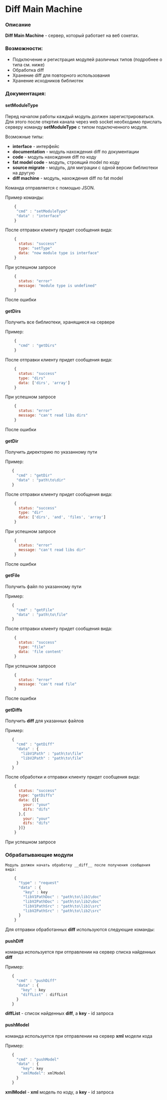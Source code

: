 # Diff Main Machine

### Описание

__Diff Main Machine__ - сервер, который работает на веб сокетах.

### Возможности:
- Подключение и регистрация модулей различных типов (подробнее о типа см. ниже)
- Обработка diff
- Хранение diff для повторного использования
- Хранение исходников библиотек

### Документация:

#### setModuleType

Перед началом работы каждый модуль должен зарегистрироваться. Для этого после откртия канала через web socket необходимо прислать серверу команду __setModuleType__ с типом подключенного модуля.

Возможные типы:
- __interface__ - интерфейс
- __documentation__ - модуль нахождения diff по документации
- __code__ - модуль нахождения diff по коду
- __fat model code__ - модуль, строящий model по коду
- __source migrate__ - модуль, для миграции с одной версии библиотеки на другую
- __diff machine__ - модуль, нахождения diff по fat model

Команда отправляется с помощью JSON.

Пример команды:

``` js
    {
     "cmd" : "setModuleType"
     "data" : "interface"
    }
```

После отправки клиенту придет сообщения вида:
``` js
    {
      status: "success"
      type: "setType"
      data: "now module type is interface"
    }
```
При успешном запросе
``` js
    {
      status: "error"
      message: "module type is undefined"
    }
```
После ошибки


#### getDirs
Получить все библиотеки, хранящиеся на сервере

Пример:

``` js
    {
      "cmd" : "getDirs"
    }
```

После отправки клиенту придет сообщения вида:
``` js
    {
      status: "success"
      type: "dirs"
      data: ['dirs', 'array']
    }
```
При успешном запросе
``` js
    {
      status: "error"
      message: "can't read libs dirs"
    }
```
После ошибки

#### getDir
 Получить директорию по указанному пути

 Пример:

 ``` js
    {
      "cmd" : "getDir"
      "data" : "path\to\dir"
    }
```

После отправки клиенту придет сообщения вида:
``` js
    {
      status: "success"
      type: "dir"
      data: ['dirs', 'and', 'files', 'array']
    }
```
При успешном запросе
``` js
    {
      status: "error"
      message: "can't read libs dir"
    }
```
После ошибки

#### getFile
 Получить файл по указанному пути

 Пример:

 ``` js
    {
      "cmd" : "getFile"
      "data" : "path\to\file"
    }
```

После отправки клиенту придет сообщения вида:
``` js
    {
      status: "success"
      type: "file"
      data: 'file content'
    }
```
При успешном запросе
``` js
    {
      status: "error"
      message: "can't read file"
    }
```
После ошибки

#### getDiffs
 Получить __diff__ для указанных файлов

 Пример:

 ``` js
    {
      "cmd" : "getDiff"
      "data" : {
        "libV1Path" : "path\to\file"
        "libV2Path" : "path\to\file"
      }
    }
```
После обработки и  отправки клиенту придет сообщения вида:
``` js
    {
      status: "success"
      type: "getDiffs"
      data: {[{
        your: "your"
        difs: "difs"
      },{
        your: "your"
        difs: "difs"
      }]}
    }
```
При успешном запросе

### Обрабатывающие модули
    Модуль должен начать обработку __diff__ после получения сообщения вида:

``` js
    {
      "type" : "request"
      "data" : {
        "key" : key
        "libV1PathDoc" : "path\to\lib1\doc"
        "libV2PathDoc" : "path\to\lib2\doc"
        "libV1PathSrc" : "path\to\lib1\src"
        "libV2PathSrc" : "path\to\lib2\src"
      }
    }
```
Для отправки обработанных __diff__ используются следующие команды:

#### pushDiff
 команда используется при отправлении на сервер списка найденных __diff__

 Пример:

 ``` js
    {
      "cmd" : "pushDiff"
      "data" : {
        "key" : key
        "diffList" : diffList
      }
    }
```
__diffList__ - список найденных __diff__, а __key__ - id запроса

#### pushModel
 команда используется при отправлении на сервер __xml__ модели кода

 Пример:

 ``` js
    {
      "cmd" : "pushModel"
      "data" : {
        "key": key
        "xmlModel": xmlModel
      }
    }
```
__xmlModel__ - __xml__ модель по коду, а __key__ - id запроса

